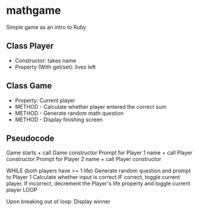 # mathgame
Simple game as an intro to Ruby


## Class Player
* Constructor: takes name
* Property (With get/set): lives left

## Class Game
* Property: Current player
* METHOD - Calculate whether player entered the correct sum
* METHOD - Generate random math question
* METHOD - Display finishing screen

## Pseudocode

Game starts + call Game constructor
Prompt for Player 1 name + call Player constructor
Prompt for Player 2 name + call Player constructor

WHILE (both players have >= 1 life)
Generate random question and prompt to Player 1
Calculate whether input is correct
IF correct, toggle current player. If incorrect, decrement the Player's life property and toggle current player
LOOP

Upon breaking out of loop: Display winner
